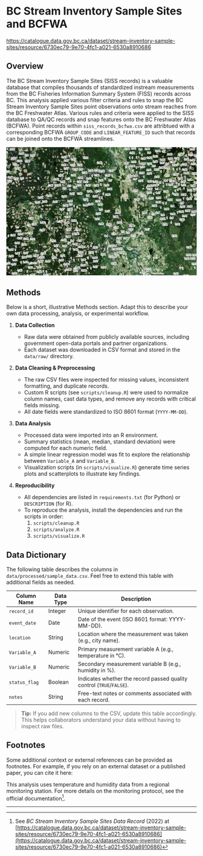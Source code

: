 # BC Stream Inventory Sample Sites and BCFWA



https://catalogue.data.gov.bc.ca/dataset/stream-inventory-sample-sites/resource/6730ec79-9e70-4fc1-a021-6530a8910686


## Overview

The BC Stream Inventory Sample Sites (SISS records) is a valuable database that compiles thousands of standardized instream measurements from the BC Fisheries Information Summary System (FISS) records across BC. This analysis applied various filter criteria and rules to snap the BC Stream Inventory Sample Sites point observations onto stream reaches from the BC Freshwater Atlas. Various rules and criteria were applied to the SISS database to QA/QC records and snap features onto the BC Freshwater Atlas (BCFWA). Point records within `siss_records_bcfwa.csv` are attribtued with a corresponding BCFWA `GROUP_CODE` and `LINEAR_FEATURE_ID` such that records can be joined onto the BCFWA streamlines.

<!-- If the image lives in a subfolder called "images/": -->
![Overview](images/overview.png)


## Methods

Below is a short, illustrative Methods section. Adapt this to describe your own data processing, analysis, or experimental workflow.

1. **Data Collection**  
   - Raw data were obtained from publicly available sources, including government open-data portals and partner organizations.  
   - Each dataset was downloaded in CSV format and stored in the `data/raw/` directory.

2. **Data Cleaning & Preprocessing**  
   - The raw CSV files were inspected for missing values, inconsistent formatting, and duplicate records.  
   - Custom R scripts (see `scripts/cleanup.R`) were used to normalize column names, cast data types, and remove any records with critical fields missing.  
   - All date fields were standardized to ISO 8601 format (`YYYY-MM-DD`).

3. **Data Analysis**  
   - Processed data were imported into an R environment.  
   - Summary statistics (mean, median, standard deviation) were computed for each numeric field.  
   - A simple linear regression model was fit to explore the relationship between `Variable_A` and `Variable_B`.  
   - Visualization scripts (in `scripts/visualize.R`) generate time series plots and scatterplots to illustrate key findings.

4. **Reproducibility**  
   - All dependencies are listed in `requirements.txt` (for Python) or `DESCRIPTION` (for R).  
   - To reproduce the analysis, install the dependencies and run the scripts in order:
     1. `scripts/cleanup.R`
     2. `scripts/analyze.R`
     3. `scripts/visualize.R`

## Data Dictionary

The following table describes the columns in `data/processed/sample_data.csv`. Feel free to extend this table with additional fields as needed.

| Column Name        | Data Type    | Description                                                    |
|--------------------|--------------|----------------------------------------------------------------|
| `record_id`        | Integer      | Unique identifier for each observation.                        |
| `event_date`       | Date         | Date of the event (ISO 8601 format: YYYY-MM-DD).               |
| `location`         | String       | Location where the measurement was taken (e.g., city name).    |
| `Variable_A`       | Numeric      | Primary measurement variable A (e.g., temperature in °C).      |
| `Variable_B`       | Numeric      | Secondary measurement variable B (e.g., humidity in %).        |
| `status_flag`      | Boolean      | Indicates whether the record passed quality control (`TRUE`/`FALSE`). |
| `notes`            | String       | Free-text notes or comments associated with each record.       |

> **Tip:** If you add new columns to the CSV, update this table accordingly. This helps collaborators understand your data without having to inspect raw files.

## Footnotes

Some additional context or external references can be provided as footnotes. For example, if you rely on an external dataset or a published paper, you can cite it here:

This analysis uses temperature and humidity data from a regional monitoring station. For more details on the monitoring protocol, see the official documentation[^1].

[^1]: See _BC Stream Inventory Sample Sites Data Record_ (2022) at [https://catalogue.data.gov.bc.ca/dataset/stream-inventory-sample-sites/resource/6730ec79-9e70-4fc1-a021-6530a8910686](https://catalogue.data.gov.bc.ca/dataset/stream-inventory-sample-sites/resource/6730ec79-9e70-4fc1-a021-6530a8910686)

---